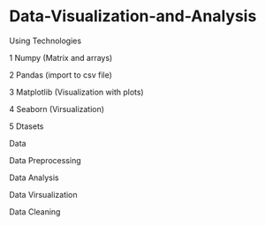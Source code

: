 # Data-Visualization-and-Analysis

Using Technologies

1 Numpy (Matrix and arrays)

2 Pandas (import to csv file)

3 Matplotlib (Visualization with plots)

4 Seaborn (Virsualization)

5 Dtasets

Data 

Data Preprocessing

Data Analysis

Data Virsualization

Data Cleaning

